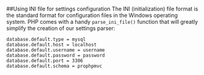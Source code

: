 ##Using INI file for settings configuration
The INI (initialization) file format is the standard format for configuration files in the Windows operating system. PHP comes with a handy
```parse_ini_file()``` function that will greatly simplify the creation of our settings parser:
```
database.default.type = mysql
database.default.host = localhost
database.default.username = username
database.default.password = password
database.default.port = 3306
database.default.schema = prophpmvc
```
